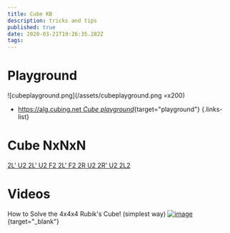 ```yaml
---
title: Cube KB
description: tricks and tips
published: true
date: 2020-03-21T19:26:35.282Z
tags: 
---
```


# Playground
![cubeplayground.png](/assets/cubeplayground.png =x200)

- [https://alg.cubing.net *Cube playground*](https://alg.cubing.net){target="playground"}
{.links-list}

# Cube NxNxN

[2L' U2 2L' U2 F2 2L' F2 2R U2 2R' U2 2L2](https://alg.cubing.net/?puzzle=4x4x4&type=alg&alg=2L-_U2_2L-_U2_F2_2L-_F2_2R_U2_2R-_U2_2L2)


# Videos

How to Solve the 4x4x4 Rubik's Cube! (simplest way)
[![image](https://img.youtube.com/vi/xGiP_bfJVaw/0.jpg)](https://youtu.be/xGiP_bfJVaw){target="_blank"}

